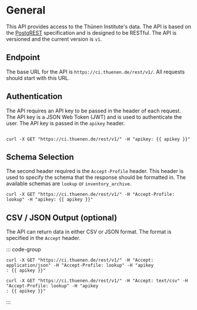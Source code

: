 
<script setup>
  const apikey = 'eyJhbGciOiJIUzI1NiIsInR5cCI6IkpXVCJ9.ewogICJyb2xlIjogImFub24iLAogICJpc3MiOiAiVEZNIiwKICAiaWF0IjogMTczOTkxOTYwMCwKICAiZXhwIjogMTg5NzY4NjAwMAp9.L28Sk6wzRLoUh1wLz_TjeY_rtUp3UX3-6UttadUEoC0';
</script>

# General

This API provides access to the Thünen Institute's data. The API is based on the [PostgREST](https://docs.postgrest.org/en/v12/) specification and is designed to be RESTful. The API is versioned and the current version is `v1`.

## Endpoint

The base URL for the API is `https://ci.thuenen.de/rest/v1/`. All requests should start with this URL.

## Authentication

The API requires an API key to be passed in the header of each request. The API key is a JSON Web Token (JWT) and is used to authenticate the user. The API key is passed in the `apikey` header.

```cURL

curl -X GET "https://ci.thuenen.de/rest/v1/" -H "apikey: {{ apikey }}"

```

## Schema Selection

The second header required is the `Accept-Profile` header. This header is used to specify the schema that the response should be formatted in. The available schemas are `lookup` or `inventory_archive`.

```cURL
curl -X GET "https://ci.thuenen.de/rest/v1/" -H "Accept-Profile: lookup" -H "apikey: {{ apikey }}"
```

## CSV / JSON Output (optional)

The API can return data in either CSV or JSON format. The format is specified in the `Accept` header.

::: code-group

```cURL [JSON (default)]
curl -X GET "https://ci.thuenen.de/rest/v1/" -H "Accept: application/json" -H "Accept-Profile: lookup" -H "apikey
: {{ apikey }}"
```

```cURL [CSV]
curl -X GET "https://ci.thuenen.de/rest/v1/" -H "Accept: text/csv" -H "Accept-Profile: lookup" -H "apikey
: {{ apikey }}"
```

:::
